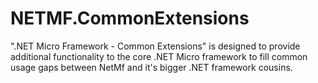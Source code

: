 # NETMF.CommonExtensions
".NET Micro Framework - Common Extensions" is designed to provide additional functionality to the core .NET Micro framework to fill common usage gaps between NetMf and it's bigger .NET framework cousins. 
 
